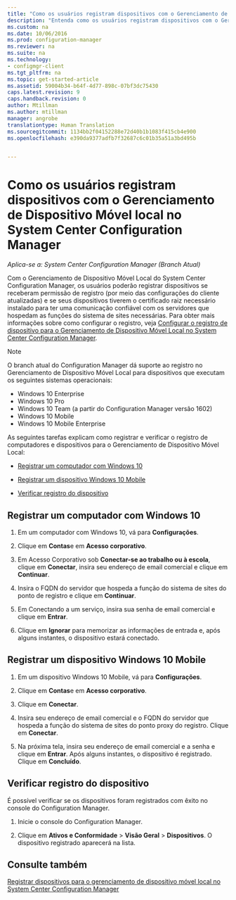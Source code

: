 ```yaml
---
title: "Como os usuários registram dispositivos com o Gerenciamento de Dispositivo Móvel local no System Center Configuration Manager"
description: "Entenda como os usuários registram dispositivos com o Gerenciamento de Dispositivo Móvel local no System Center Configuration Manager."
ms.custom: na
ms.date: 10/06/2016
ms.prod: configuration-manager
ms.reviewer: na
ms.suite: na
ms.technology:
- configmgr-client
ms.tgt_pltfrm: na
ms.topic: get-started-article
ms.assetid: 59004b34-b64f-4d77-898c-07bf3dc75430
caps.latest.revision: 9
caps.handback.revision: 0
author: Mtillman
ms.author: mtillman
manager: angrobe
translationtype: Human Translation
ms.sourcegitcommit: 1134bb2f04152288e72d40b1b1083f415cb4e900
ms.openlocfilehash: e390da9377adfb7f32687c6c01b35a51a3bd495b


---
```

# <a name="how-users-enroll-devices-with-on-premises-mobile-device-management-in-system-center-configuration-manager"></a>Como os usuários registram dispositivos com o Gerenciamento de Dispositivo Móvel local no System Center Configuration Manager

*Aplica-se a: System Center Configuration Manager (Branch Atual)*

Com o Gerenciamento de Dispositivo Móvel Local do System Center Configuration Manager, os usuários poderão registrar dispositivos se receberam permissão de registro (por meio das configurações do cliente atualizadas) e se seus dispositivos tiverem o certificado raiz necessário instalado para ter uma comunicação confiável com os servidores que hospedam as funções do sistema de sites necessárias. Para obter mais informações sobre como configurar o registro, veja [Configurar o registro de dispositivo para o Gerenciamento de Dispositivo Móvel Local no System Center Configuration Manager](../../mdm/get-started/set-up-device-enrollment-on-premises-mdm.md).  

 > [!NOTE]  
>  O branch atual do Configuration Manager dá suporte ao registro no Gerenciamento de Dispositivo Móvel Local para dispositivos que executam os seguintes sistemas operacionais:  
>   
>  -  Windows 10 Enterprise  
> -   Windows 10 Pro  
> -   Windows 10 Team \(a partir do Configuration Manager versão 1602\)  
> -   Windows 10 Mobile  
> -   Windows 10 Mobile Enterprise

As seguintes tarefas explicam como registrar e verificar o registro de computadores e dispositivos para o Gerenciamento de Dispositivo Móvel Local:  

-   [Registrar um computador com Windows 10](#bkmk_enrollDesk)  

-   [Registrar um dispositivo Windows 10 Mobile](#bkmk_enrollMob)  

-   [Verificar registro do dispositivo](#bkmk_verify)  

##  <a name="a-namebkmkenrolldeska-enroll-a-windows-10-computer"></a><a name="bkmk_enrollDesk"></a> Registrar um computador com Windows 10  

1.  Em um computador com Windows 10, vá para **Configurações**.  

2.  Clique em **Contas**e em **Acesso corporativo**.  

3.  Em Acesso Corporativo sob **Conectar-se ao trabalho ou à escola**, clique em **Conectar**, insira seu endereço de email comercial e clique em **Continuar**.  

4.  Insira o FQDN do servidor que hospeda a função do sistema de sites do ponto de registro e clique em **Continuar**.  

5.  Em Conectando a um serviço, insira sua senha de email comercial e clique em **Entrar**.  

6.  Clique em **Ignorar** para memorizar as informações de entrada e, após alguns instantes, o dispositivo estará conectado.  

##  <a name="a-namebkmkenrollmoba-enroll-a-windows-10-mobile-device"></a><a name="bkmk_enrollMob"></a> Registrar um dispositivo Windows 10 Mobile  

1.  Em um dispositivo Windows 10 Mobile, vá para **Configurações**.  

2.  Clique em **Contas**e em **Acesso corporativo**.  

3.  Clique em **Conectar**.  

4.  Insira seu endereço de email comercial e o FQDN do servidor que hospeda a função do sistema de sites do ponto proxy do registro. Clique em **Conectar**.  

5.  Na próxima tela, insira seu endereço de email comercial e a senha e clique em **Entrar**. Após alguns instantes, o dispositivo é registrado. Clique em **Concluído**.  

##  <a name="a-namebkmkverifya-verify-device-enrollment"></a><a name="bkmk_verify"></a> Verificar registro do dispositivo  
 É possível verificar se os dispositivos foram registrados com êxito no console do Configuration Manager.  

1.  Inicie o console do Configuration Manager.  

2.  Clique em **Ativos e Conformidade** > **Visão Geral** > **Dispositivos**. O dispositivo registrado aparecerá na lista.  

## <a name="see-also"></a>Consulte também  
 [Registrar dispositivos para o gerenciamento de dispositivo móvel local no System Center Configuration Manager](../../mdm/deploy-use/enroll-devices-on-premises-mdm.md)



<!--HONumber=Nov16_HO1-->



